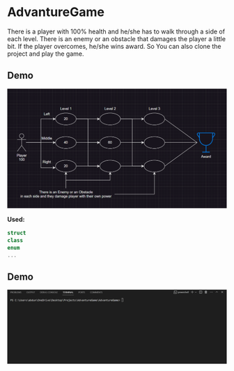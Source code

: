 # AdvantureGame

There is a player with 100% health and he/she has to walk through a side of each level. There is an enemy or an obstacle that damages the player a little bit. If the player overcomes, he/she wins award. So You can also clone the project and play the game.

## Demo

![alt text](<AdvantureGame/Assets/Screenshot 2024-03-25 111341.png>)


**Used:**
```cs
struct
class
enum
...
```

## Demo

![alt text](AdvantureGame/Assets/Animation.gif)
